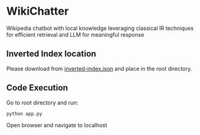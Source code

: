 # WikiChatter
Wikipedia chatbot with local knowledge leveraging classical IR techniques for efficient retrieval and LLM for meaningful response

## Inverted Index location

Please download from [inverted-index.json](https://buffalo.box.com/s/bfeg1acj24dnz75bt0nuh12tc6abxq1g) and place in the root directory.

## Code Execution

Go to root directory and run:
   ```bash
   python app.py
```

Open browser and navigate to localhost
